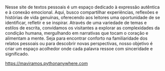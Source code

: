 Nesse site de textos pessoais é um espaço dedicado à expressão autêntica e à conexão emocional. 
Aqui, busco compartilhar experiências, reflexões e histórias de vida genuínas, oferecendo aos leitores uma oportunidade de se identificar, refletir e se inspirar.
Através de uma variedade de temas e estilos de escrita, convidamos os visitantes a explorar as complexidades da condição humana, mergulhando em narrativas 
que tocam o coração e alimentam a mente. Seja para encontrar conforto na familiaridade dos relatos pessoais ou para descobrir novas perspectivas,
nosso objetivo é criar um espaço acolhedor onde cada palavra ressoe com sinceridade e significado.


https://maviramos.pythonanywhere.com
